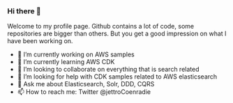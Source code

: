 ### Hi there 👋
Welcome to my profile page. Github contains a lot of code, some repositories are bigger than others. But you get a good impression on what I have been working on.
- 🔭 I’m currently working on AWS samples
- 🌱 I’m currently learning AWS CDK
- 👯 I’m looking to collaborate on everything that is search related
- 🤔 I’m looking for help with CDK samples related to AWS elasticsearch
- 💬 Ask me about Elasticsearch, Solr, DDD, CQRS
- 📫 How to reach me: Twitter @jettroCoenradie

<!--
**jettro/jettro** is a ✨ _special_ ✨ repository because its `README.md` (this file) appears on your GitHub profile.

Here are some ideas to get you started:

- 🔭 I’m currently working on ...
- 🌱 I’m currently learning ...
- 👯 I’m looking to collaborate on ...
- 🤔 I’m looking for help with ...
- 💬 Ask me about ...
- 📫 How to reach me: ...
- 😄 Pronouns: ...
- ⚡ Fun fact: ...
-->
